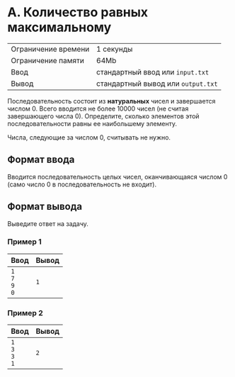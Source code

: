 # A. Количество равных максимальному

|                     |                                    |
| ------------------- | ---------------------------------- |
| Ограничение времени | 1 секунды                          |
| Ограничение памяти  | 64Mb                               |
| Ввод                | стандартный ввод или `input.txt`   |
| Вывод               | стандартный вывод или `output.txt` |

Последовательность состоит из **натуральных** чисел и завершается числом 0. Всего вводится не более 10000 чисел (не считая завершающего числа 0). Определите, сколько элементов этой последовательности равны ее наибольшему элементу.

Числа, следующие за числом 0, считывать не нужно.

## Формат ввода

Вводится последовательность целых чисел, оканчивающаяся числом 0 (само число 0 в последовательность не входит).

## Формат вывода

Выведите ответ на задачу.

### Пример 1

| Ввод                           | Вывод |
| ------------------------------ | ----- |
| `1` <br> `7` <br> `9` <br> `0` | `1`   |

### Пример 2

| Ввод                           | Вывод |
| ------------------------------ | ----- |
| `1` <br> `3` <br> `3` <br> `1` | `2`   |
